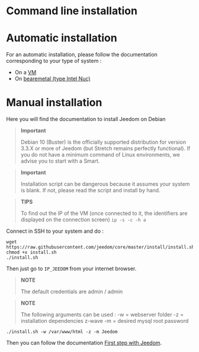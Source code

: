 # Command line installation

# Automatic installation

For an automatic installation, please follow the documentation corresponding to your type of system : 

- On a [VM](https://doc.jeedom.com/en_US/installation/vm)
- On [bearemetal (type Intel Nuc)](https://doc.jeedom.com/en_US/installation/baremetal)

# Manual installation

Here you will find the documentation to install Jeedom on Debian

> **Important**
>
> Debian 10 (Buster) is the officially supported distribution for version 3.3.X or more of Jeedom (but Stretch remains perfectly functional). If you do not have a minimum command of Linux environments, we advise you to start with a Smart.

> **Important**
>
> Installation script can be dangerous because it assumes your system is blank. If not, please read the script and install by hand.

>**TIPS**
>
>To find out the IP of the VM (once connected to it, the identifiers are displayed on the connection screen) ``ip -s -c -h a``

Connect in SSH to your system and do :

````
wget https://raw.githubusercontent.com/jeedom/core/master/install/install.sh
chmod +x install.sh
./install.sh
````

Then just go to ``IP_JEEDOM`` from your internet browser.

> **NOTE**
>
> The default credentials are admin / admin

> **NOTE**
>
> The following arguments can be used : -w = webserver folder -z = installation dependencies z-wave -m = desired mysql root password

````
./install.sh -w /var/www/html -z -m Jeedom
````

Then you can follow the documentation [First step with Jeedom](https://doc.jeedom.com/en_US/premiers-pas/index).
